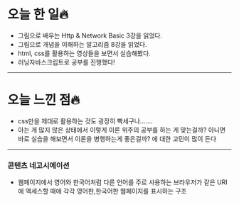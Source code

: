 # 오늘 한 일🔥

- 그림으로 배우는 Http & Network Basic 3강을 읽었다.
- 그림으로 개념을 이해하는 알고리즘 8강을 읽었다.
- html, css를 활용하는 영상들을 보면서 실습해봤다.
- 러닝자바스크립트로 공부를 진행했다!

---

# 오늘 느낀 점🔥

- css만을 제대로 활용하는 것도 굉장히 빡세구나.......
- 아는 게 많지 않은 상태에서 이렇게 이론 위주의 공부를 하는 게 맞는걸까? 아니면 바로 실습을 해보면서 이론을 병행하는게 좋은걸까? 에 대한 고민이 많이 든다

---

### 콘텐츠 네고시에이션

- 웹페이지에서 영어와 한국어처럼 다른 언어를 주로 사용하는 브라우저가 같은 URI에 액세스할 때에 각각 영어판,한국어판 웹페이지를 표시하는 구조
